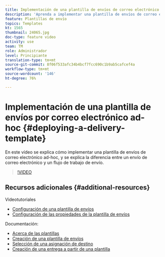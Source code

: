 ```yaml
---
title: Implementación de una plantilla de envíos de correo electrónico ad-hoc en Adobe Campaign Classic
description: 'Aprenda a implementar una plantilla de envíos de correo electrónico ad-hoc y comprenda la diferencia entre un envío de correo electrónico y un flujo de trabajo de envío. '
feature: Plantillas de envío
topics: Templates
kt: 1565
thumbnail: 24065.jpg
doc-type: feature video
activity: use
team: TM
role: Administrador
level: Principiante
translation-type: tm+mt
source-git-commit: 8f06f533afc34b4bcf7fcc690c1b9ab5cafcef4a
workflow-type: tm+mt
source-wordcount: '146'
ht-degree: 76%

---
```



# Implementación de una plantilla de envíos por correo electrónico ad-hoc {#deploying-a-delivery-template}

En este vídeo se explica cómo implementar una plantilla de envíos de correo electrónico ad-hoc, y se explica la diferencia entre un envío de correo electrónico y un flujo de trabajo de envío.

>[!VIDEO](https://video.tv.adobe.com/v/24065?quality=12)

## Recursos adicionales {#additional-resources}

Videotutoriales
* [Configuración de una plantilla de envíos](/help/sending-messages/using-delivery-templates/configuring-a-delivery-template.md)
* [Configuración de las propiedades de la plantilla de envíos](/help/sending-messages/using-delivery-templates/setting-delivery-template-properties.md)

Documentación:

* [Acerca de las plantillas](https://docs.adobe.com/content/help/es-ES/campaign-classic/using/sending-messages/using-delivery-templates/about-templates.html)
* [Creación de una plantilla de envíos](https://docs.adobe.com/content/help/es-ES/campaign-classic/using/sending-messages/using-delivery-templates/creating-a-delivery-template.html)
* [Selección de una asignación de destino](https://docs.adobe.com/content/help/es-ES/campaign-classic/using/sending-messages/using-delivery-templates/selecting-a-target-mapping.html)
* [Creación de una entrega a partir de una plantilla](https://docs.adobe.com/content/help/es-ES/campaign-classic/using/sending-messages/using-delivery-templates/creating-a-delivery-from-a-template.html)
